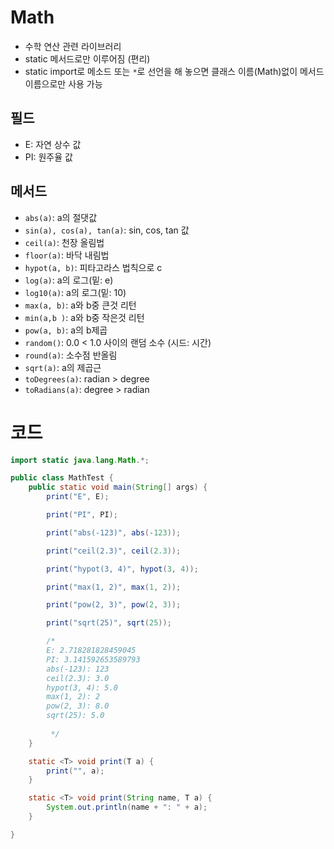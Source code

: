 # Math
- 수학 연산 관련 라이브러리
- static 메서드로만 이루어짐 (편리)
- static import로 메소드 또는 `*`로 선언을 해 놓으면 클래스 이름(Math)없이 메서드 이름으로만 사용 가능


## 필드
- E: 자연 상수 값
- PI: 원주율 값


## 메서드
- `abs(a)`: a의 절댓값
- `sin(a), cos(a), tan(a)`: sin, cos, tan 값
- `ceil(a)`: 천장 올림법
- `floor(a)`: 바닥 내림법
- `hypot(a, b)`: 피타고라스 법칙으로 c 
- `log(a)`: a의 로그(밑: e)
- `log10(a)`: a의 로그(밑: 10)
- `max(a, b)`: a와 b중 큰것 리턴
- `min(a,b )`: a와 b중 작은것 리턴
- `pow(a, b)`: a의 b제곱
- `random()`: 0.0 < 1.0 사이의 랜덤 소수 (시드: 시간)
- `round(a)`: 소수점 반올림
- `sqrt(a)`: a의 제곱근
- `toDegrees(a)`: radian > degree
- `toRadians(a)`: degree > radian



# 코드
```java
import static java.lang.Math.*;

public class MathTest {
	public static void main(String[] args) {
		print("E", E);

		print("PI", PI);

		print("abs(-123)", abs(-123));

		print("ceil(2.3)", ceil(2.3));

		print("hypot(3, 4)", hypot(3, 4));

		print("max(1, 2)", max(1, 2));

		print("pow(2, 3)", pow(2, 3));

		print("sqrt(25)", sqrt(25));

		/*
		E: 2.718281828459045
		PI: 3.141592653589793
		abs(-123): 123
		ceil(2.3): 3.0
		hypot(3, 4): 5.0
		max(1, 2): 2
		pow(2, 3): 8.0
		sqrt(25): 5.0
		
		 */
	}

	static <T> void print(T a) {
		print("", a);
	}

	static <T> void print(String name, T a) {
		System.out.println(name + ": " + a);
	}

}
```
